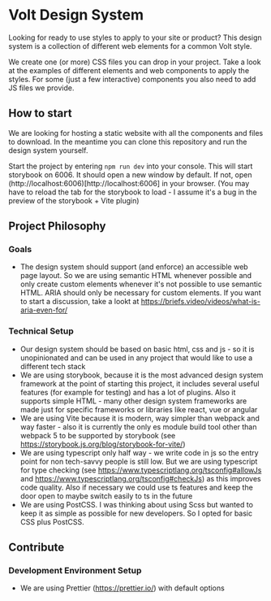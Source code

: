 # Volt Design System

Looking for ready to use styles to apply to your site or product? This design system is a collection of different web elements for a common Volt style.

We create one (or more) CSS files you can drop in your project. Take a look at the examples of different elements and web components to apply the styles.
For some (just a few interactive) components you also need to add JS files we provide.

## How to start

We are looking for hosting a static website with all the components and files to download. In the meantime you can clone this repository and run the design system yourself.

Start the project by entering `npm run dev` into your console. This will start storybook on 6006. It should open a new window by default. If not, open (http://localhost:6006)[http://localhost:6006] in your browser. (You may have to reload the tab for the storybook to load - I assume it's a bug in the preview of the storybook + Vite plugin)

## Project Philosophy

### Goals

- The design system should support (and enforce) an accessible web page layout. So we are using semantic HTML whenever possible and only create custom elements whenever it's not possible to use semantic HTML. ARIA should only be necessary for custom elements. If you want to start a discussion, take a lookt at https://briefs.video/videos/what-is-aria-even-for/

### Technical Setup

- Our design system should be based on basic html, css and js - so it is unopinionated and can be used in any project that would like to use a different tech stack
- We are using storybook, because it is the most advanced design system framework at the point of starting this project, it includes several useful features (for example for testing) and has a lot of plugins. Also it supports simple HTML - many other design system frameworks are made just for specific frameworks or libraries like react, vue or angular
- We are using Vite because it is modern, way simpler than webpack and way faster - also it is currently the only es module build tool other than webpack 5 to be supported by storybook (see https://storybook.js.org/blog/storybook-for-vite/)
- We are using typescript only half way - we write code in js so the entry point for non tech-savvy people is still low. But we are using typescript for type checking (see https://www.typescriptlang.org/tsconfig#allowJs and https://www.typescriptlang.org/tsconfig#checkJs) as this improves code quality. Also if necessary we could use ts features and keep the door open to maybe switch easily to ts in the future
- We are using PostCSS. I was thinking about using Scss but wanted to keep it as simple as possible for new developers. So I opted for basic CSS plus PostCSS.

## Contribute

### Development Environment Setup

- We are using Prettier (https://prettier.io/) with default options
